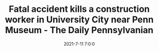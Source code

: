 ---
"title": "Fatal accident kills a construction worker in University City near Penn Museum - The Daily Pennsylvanian"
"date": "2021-7-11 7:0:0"
"feed_name": "GOOGLENEWS"
"feed_website": "https://news.google.com/search?q=drilling%2Bincident&hl=en-US&gl=US&ceid=US:en"
"feed_rss": "https://news.google.com/rss/search?q=drilling%2Bincident&hl=en-US&gl=US&ceid=US:en"
"link": "http://www.thedp.com/article/2021/07/construction-worker-killed-university-city"
"file": "_posts/2021-1-1-656daf469bffa1b26205a6f410e7c71ec07ae37b.md"
"accident": "1"
"drilling": "1"
---